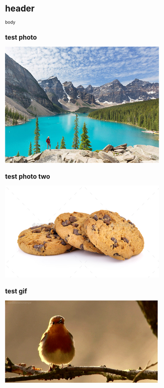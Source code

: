 # header
body
## test photo
![](moraine.jpg)
## test photo two
![](cookie.jpg)
## test gif
![](bird.gif)
